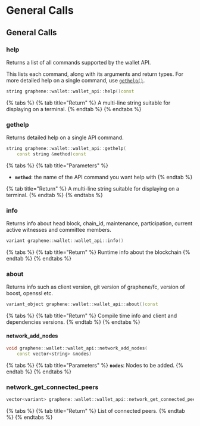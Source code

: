 # General Calls

## General Calls

### help

Returns a list of all commands supported by the wallet API.

This lists each command, along with its arguments and return types. For more detailed help on a single command, use [`gethelp()`](general-calls.md#gethelp).

```cpp
string graphene::wallet::wallet_api::help()const
```

{% tabs %}
{% tab title="Return" %}
A multi-line string suitable for displaying on a terminal.
{% endtab %}
{% endtabs %}

### gethelp

Returns detailed help on a single API command.

```cpp
string graphene::wallet::wallet_api::gethelp(
    const string &method)const
```

{% tabs %}
{% tab title="Parameters" %}
* **`method`**: the name of the API command you want help with
{% endtab %}

{% tab title="Return" %}
A multi-line string suitable for displaying on a terminal.
{% endtab %}
{% endtabs %}

### info

Returns info about head block, chain\_id, maintenance, participation, current active witnesses and committee members.

```cpp
variant graphene::wallet::wallet_api::info()
```

{% tabs %}
{% tab title="Return" %}
Runtime info about the blockchain
{% endtab %}
{% endtabs %}

### about

Returns info such as client version, git version of graphene/fc, version of boost, openssl etc.

```cpp
variant_object graphene::wallet::wallet_api::about()const
```

{% tabs %}
{% tab title="Return" %}
Compile time info and client and dependencies versions.
{% endtab %}
{% endtabs %}

#### network\_add\_nodes

```cpp
void graphene::wallet::wallet_api::network_add_nodes(
    const vector<string> &nodes)
```

{% tabs %}
{% tab title="Parameters" %}
**`nodes`**: Nodes to be added.
{% endtab %}
{% endtabs %}

### network\_get\_connected\_peers

```cpp
vector<variant> graphene::wallet::wallet_api::network_get_connected_peers()
```

{% tabs %}
{% tab title="Return" %}
List of connected peers.
{% endtab %}
{% endtabs %}


